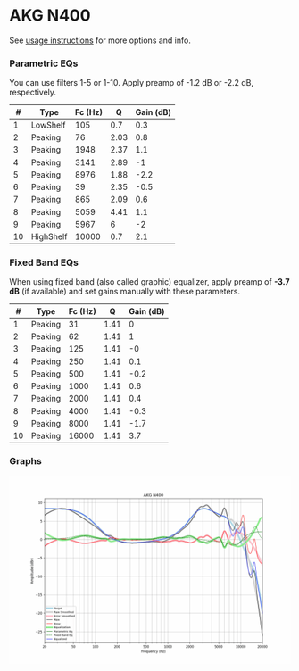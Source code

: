 # AKG N400
See [usage instructions](https://github.com/jaakkopasanen/AutoEq#usage) for more options and info.

### Parametric EQs
You can use filters 1-5 or 1-10. Apply preamp of -1.2 dB or -2.2 dB, respectively.

|   # | Type      |   Fc (Hz) |    Q |   Gain (dB) |
|-----|-----------|-----------|------|-------------|
|   1 | LowShelf  |       105 | 0.7  |         0.3 |
|   2 | Peaking   |        76 | 2.03 |         0.8 |
|   3 | Peaking   |      1948 | 2.37 |         1.1 |
|   4 | Peaking   |      3141 | 2.89 |        -1   |
|   5 | Peaking   |      8976 | 1.88 |        -2.2 |
|   6 | Peaking   |        39 | 2.35 |        -0.5 |
|   7 | Peaking   |       865 | 2.09 |         0.6 |
|   8 | Peaking   |      5059 | 4.41 |         1.1 |
|   9 | Peaking   |      5967 | 6    |        -2   |
|  10 | HighShelf |     10000 | 0.7  |         2.1 |

### Fixed Band EQs
When using fixed band (also called graphic) equalizer, apply preamp of **-3.7 dB** (if available) and set gains manually with these parameters.

|   # | Type    |   Fc (Hz) |    Q |   Gain (dB) |
|-----|---------|-----------|------|-------------|
|   1 | Peaking |        31 | 1.41 |         0   |
|   2 | Peaking |        62 | 1.41 |         1   |
|   3 | Peaking |       125 | 1.41 |        -0   |
|   4 | Peaking |       250 | 1.41 |         0.1 |
|   5 | Peaking |       500 | 1.41 |        -0.2 |
|   6 | Peaking |      1000 | 1.41 |         0.6 |
|   7 | Peaking |      2000 | 1.41 |         0.4 |
|   8 | Peaking |      4000 | 1.41 |        -0.3 |
|   9 | Peaking |      8000 | 1.41 |        -1.7 |
|  10 | Peaking |     16000 | 1.41 |         3.7 |

### Graphs
![](./AKG%20N400.png)
